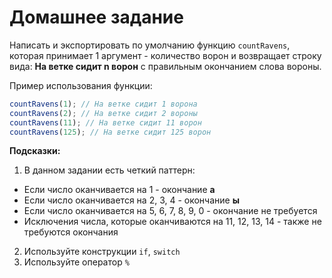# Домашнее задание

Написать и экспортировать по умолчанию функцию ```countRavens```, которая принимает 1 аргумент - количество ворон и возвращает строку вида: **На ветке сидит n ворон** с правильным окончанием слова вороны.

Пример использования функции:

```js
countRavens(1); // На ветке сидит 1 ворона
countRavens(2); // На ветке сидит 2 вороны
countRavens(11); // На ветке сидит 11 ворон
countRavens(125); // На ветке сидит 125 ворон
```

**Подсказки:**

1. В данном задании есть четкий паттерн:
  - Если число оканчивается на 1 - окончание **а**
  - Если число оканчивается на 2, 3, 4 - окончание **ы**
  - Если число оканчивается на 5, 6, 7, 8, 9, 0 - окончание не требуется
  - Исключения числа, которые оканчиваются на 11, 12, 13, 14 - также не требуются окончания

2. Используйте конструкции ```if```, ```switch```
3. Используйте оператор ```%```